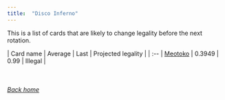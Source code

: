 ```yaml
---
title:  "Disco Inferno"
---
```


This is a list of cards that are likely to change legality before the next rotation.

| Card name | Average | Last | Projected legality |
| :-- |
[Meotoko](https://db.ygoprodeck.com/card/?search=Meotoko) | 0.3949 | 0.99 | Illegal |

<br>

###### [Back home](index)